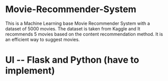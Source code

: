 # Movie-Recommender-System
This is a Machine Learning base Movie Recommender System with a dataset of 5000 movies. The dataset is taken from Kaggle and 
It recommends 5 movies based on the content recommendation method. It is an efficient way to suggest movies.

# UI -- Flask and Python (have to implement)
  
